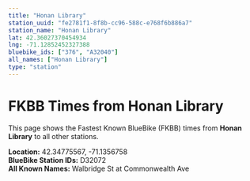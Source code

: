 ```yaml
---
title: "Honan Library"
station_uuid: "fe2781f1-8f8b-cc96-588c-e768f6b886a7"
station_name: "Honan Library"
lat: 42.36027370454934
lng: -71.12852452327388
bluebike_ids: ["376", "A32040"]
all_names: ["Honan Library"]
type: "station"
---
```


# FKBB Times from Honan Library

This page shows the Fastest Known BlueBike (FKBB) times from **Honan Library** to all other stations.

**Location:** 42.34775567, -71.1356758  
**BlueBike Station IDs:** D32072  
**All Known Names:** Walbridge St at Commonwealth Ave

